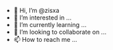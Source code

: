 - 👋 Hi, I’m @zisxa
- 👀 I’m interested in ...
- 🌱 I’m currently learning ...
- 💞️ I’m looking to collaborate on ...
- 📫 How to reach me ...

<!---
zisxa/zisxa is a ✨ special ✨ repository because its `README.md` (this file) appears on your GitHub profile.
You can click the Preview link to take a look at your changes.
--->
